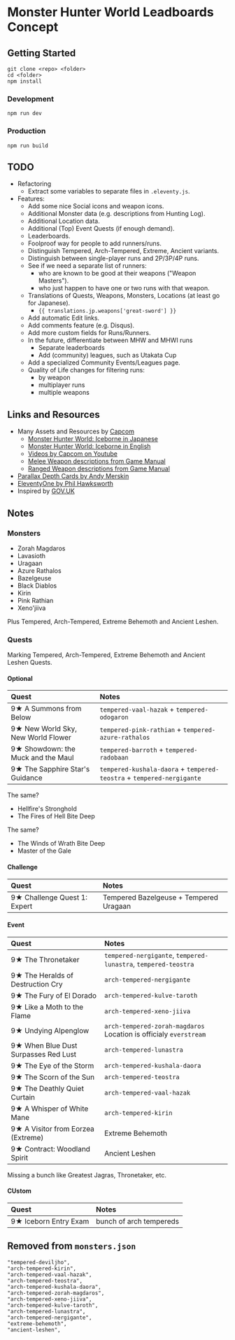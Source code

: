 # Monster Hunter World Leadboards Concept

## Getting Started

```
git clone <repo> <folder>
cd <folder>
npm install
```

### Development

```
npm run dev
```

### Production

```
npm run build
```

## TODO

- Refactoring
    - Extract some variables to separate files in `.eleventy.js`.
- Features:
    - Add some nice Social icons and weapon icons.
    - Additional Monster data (e.g. descriptions from Hunting Log).
    - Additional Location data.
    - Additional (Top) Event Quests (if enough demand).
    - Leaderboards.
    - Foolproof way for people to add runners/runs.
    - Distinguish Tempered, Arch-Tempered, Extreme, Ancient variants.
    - Distinguish between single-player runs and 2P/3P/4P runs.
    - See if we need a separate list of runners:
        - who are known to be good at their weapons ("Weapon Masters").
        - who just happen to have one or two runs with that weapon.
    - Translations of Quests, Weapons, Monsters, Locations (at least go for Japanese).
        - `{{ translations.jp.weapons['great-sword'] }}`
    - Add automatic Edit links.
    - Add comments feature (e.g. Disqus).
    - Add more custom fields for Runs/Runners.
    - In the future, differentiate between MHW and MHWI runs
        - Separate leaderboards
        - Add (community) leagues, such as Utakata Cup
    - Add a specialized Community Events/Leagues page.
    - Quality of Life changes for filtering runs:
        - by weapon
        - multiplayer runs
        - multiple weapons


## Links and Resources

- Many Assets and Resources by [Capcom](http://www.capcom.co.jp/)
    - [Monster Hunter World: Iceborne in Japanese](http://www.capcom.co.jp/monsterhunter/world-iceborne/)
    - [Monster Hunter World: Iceborne in English](https://www.monsterhunter.com/world-iceborne/)
    - [Videos by Capcom on Youtube](https://www.youtube.com/user/CapcomChannel/videos)
    - [Melee Weapon descriptions from Game Manual](http://game.capcom.com/manual/MHW_PC/en/steam/page/8/1)
    - [Ranged Weapon descriptions from Game Manual](http://game.capcom.com/manual/MHW_PC/en/steam/page/9/1)
- [Parallax Depth Cards by Andy Merskin](https://codepen.io/andymerskin/pen/XNMWvQ)
- [EleventyOne by Phil Hawksworth](https://github.com/philhawksworth/eleventyone)
- Inspired by [GOV.UK](https://www.gov.uk)


## Notes

### Monsters

- Zorah Magdaros
- Lavasioth
- Uragaan
- Azure Rathalos
- Bazelgeuse
- Black Diablos
- Kirin
- Pink Rathian
- Xeno'jiiva

Plus Tempered, Arch-Tempered, Extreme Behemoth and Ancient Leshen.

### Quests

Marking Tempered, Arch-Tempered, Extreme Behemoth and Ancient Leshen Quests.

#### Optional

|Quest | Notes |
|:---|:---|
| 9★ A Summons from Below            | `tempered-vaal-hazak` + `tempered-odogaron` |
| 9★ New World Sky, New World Flower | `tempered-pink-rathian` + `tempered-azure-rathalos` |
| 9★ Showdown: the Muck and the Maul | `tempered-barroth` + `tempered-radobaan` |
| 9★ The Sapphire Star's Guidance    | `tempered-kushala-daora` + `tempered-teostra` + `tempered-nergigante` |

The same?

- Hellfire's Stronghold
- The Fires of Hell Bite Deep

The same?

- The Winds of Wrath Bite Deep
- Master of the Gale


#### Challenge

|Quest | Notes |
|:---|:---|
| 9★ Challenge Quest 1: Expert | Tempered Bazelgeuse + Tempered Uragaan |


#### Event

|Quest | Notes |
|:---|:---|
| 9★ The Thronetaker | `tempered-nergigante`, `tempered-lunastra`, `tempered-teostra` |
| 9★ The Heralds of Destruction Cry | `arch-tempered-nergigante` |
| 9★ The Fury of El Dorado | `arch-tempered-kulve-taroth` |
| 9★ Like a Moth to the Flame | `arch-tempered-xeno-jiiva` |
| 9★ Undying Alpenglow | `arch-tempered-zorah-magdaros` Location is officialy `everstream` |
| 9★ When Blue Dust Surpasses Red Lust | `arch-tempered-lunastra` |
| 9★ The Eye of the Storm | `arch-tempered-kushala-daora` |
| 9★ The Scorn of the Sun | `arch-tempered-teostra` |
| 9★ The Deathly Quiet Curtain | `arch-tempered-vaal-hazak` |
| 9★ A Whisper of White Mane | `arch-tempered-kirin` |
| 9★ A Visitor from Eorzea (Extreme) | Extreme Behemoth |
| 9★ Contract: Woodland Spirit | Ancient Leshen |

Missing a bunch like Greatest Jagras, Thronetaker, etc.


#### CUstom

|Quest | Notes |
|:---|:---|
| 9★ Iceborn Entry Exam | bunch of arch tempereds |


## Removed from `monsters.json`

```
"tempered-deviljho",
"arch-tempered-kirin",
"arch-tempered-vaal-hazak",
"arch-tempered-teostra",
"arch-tempered-kushala-daora",
"arch-tempered-zorah-magdaros",
"arch-tempered-xeno-jiiva",
"arch-tempered-kulve-taroth",
"arch-tempered-lunastra",
"arch-tempered-nergigante",
"extreme-behemoth",
"ancient-leshen",
```
